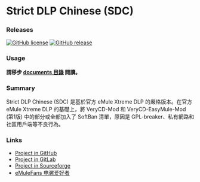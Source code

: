 ﻿﻿Strict DLP Chinese (SDC)
=====

### Releases
[![GitHub license](https://img.shields.io/github/license/chengr28/specialdlp)](https://github.com/chengr28/specialdlp/blob/master/license)
[![GitHub release](https://img.shields.io/github/v/release/chengr28/specialdlp)](https://github.com/chengr28/specialdlp/releases/latest)

### Usage
**請移步 [documents 目錄](https://github.com/chengr28/specialdlp/tree/master/specialdlp/documents) 閲讀。**

### Summary
Strict DLP Chinese (SDC) 是基於官方 eMule Xtreme DLP 的嚴格版本。在官方 eMule Xtreme DLP 的基礎上，將 VeryCD-Mod 和 VeryCD-EasyMule-Mod (第1版) 中的部分或全部加入了 SoftBan 清單，原因是 GPL-breaker、私有網路和社區用戶端等不良行為。

### Links
* [Project in GitHub](https://github.com/chengr28/specialdlp)
* [Project in GitLab](https://gitlab.com/chengr28/specialdlp)
* [Project in Sourceforge](https://sourceforge.net/projects/specialdlp)
* [eMuleFans 电骡爱好者](https://emulefans.com)
